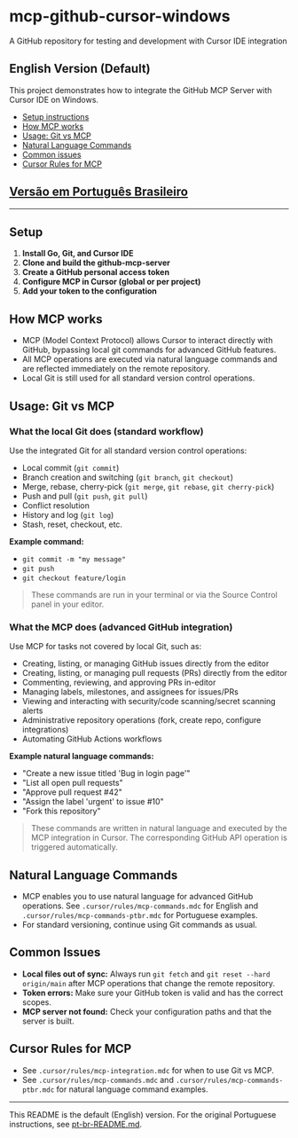 # mcp-github-cursor-windows
A GitHub repository for testing and development with Cursor IDE integration

## English Version (Default)

This project demonstrates how to integrate the GitHub MCP Server with Cursor IDE on Windows.

- [Setup instructions](#setup)
- [How MCP works](#how-mcp-works)
- [Usage: Git vs MCP](#usage-git-vs-mcp)
- [Natural Language Commands](#natural-language-commands)
- [Common issues](#common-issues)
- [Cursor Rules for MCP](#cursor-rules)

## [Versão em Português Brasileiro](pt-br-README.md)

---

## Setup

1. **Install Go, Git, and Cursor IDE**
2. **Clone and build the github-mcp-server**
3. **Create a GitHub personal access token**
4. **Configure MCP in Cursor (global or per project)**
5. **Add your token to the configuration**

## How MCP works

- MCP (Model Context Protocol) allows Cursor to interact directly with GitHub, bypassing local git commands for advanced GitHub features.
- All MCP operations are executed via natural language commands and are reflected immediately on the remote repository.
- Local Git is still used for all standard version control operations.

## Usage: Git vs MCP

### What the local Git does (standard workflow)
Use the integrated Git for all standard version control operations:
- Local commit (`git commit`)
- Branch creation and switching (`git branch`, `git checkout`)
- Merge, rebase, cherry-pick (`git merge`, `git rebase`, `git cherry-pick`)
- Push and pull (`git push`, `git pull`)
- Conflict resolution
- History and log (`git log`)
- Stash, reset, checkout, etc.

**Example command:**
- `git commit -m "my message"`
- `git push`
- `git checkout feature/login`

> These commands are run in your terminal or via the Source Control panel in your editor.

### What the MCP does (advanced GitHub integration)
Use MCP for tasks not covered by local Git, such as:
- Creating, listing, or managing GitHub issues directly from the editor
- Creating, listing, or managing pull requests (PRs) directly from the editor
- Commenting, reviewing, and approving PRs in-editor
- Managing labels, milestones, and assignees for issues/PRs
- Viewing and interacting with security/code scanning/secret scanning alerts
- Administrative repository operations (fork, create repo, configure integrations)
- Automating GitHub Actions workflows

**Example natural language commands:**
- "Create a new issue titled 'Bug in login page'"
- "List all open pull requests"
- "Approve pull request #42"
- "Assign the label 'urgent' to issue #10"
- "Fork this repository"

> These commands are written in natural language and executed by the MCP integration in Cursor. The corresponding GitHub API operation is triggered automatically.

## Natural Language Commands

- MCP enables you to use natural language for advanced GitHub operations. See `.cursor/rules/mcp-commands.mdc` for English and `.cursor/rules/mcp-commands-ptbr.mdc` for Portuguese examples.
- For standard versioning, continue using Git commands as usual.

## Common Issues

- **Local files out of sync:** Always run `git fetch` and `git reset --hard origin/main` after MCP operations that change the remote repository.
- **Token errors:** Make sure your GitHub token is valid and has the correct scopes.
- **MCP server not found:** Check your configuration paths and that the server is built.

## Cursor Rules for MCP

- See `.cursor/rules/mcp-integration.mdc` for when to use Git vs MCP.
- See `.cursor/rules/mcp-commands.mdc` and `.cursor/rules/mcp-commands-ptbr.mdc` for natural language command examples.

---

This README is the default (English) version. For the original Portuguese instructions, see [pt-br-README.md](pt-br-README.md).
